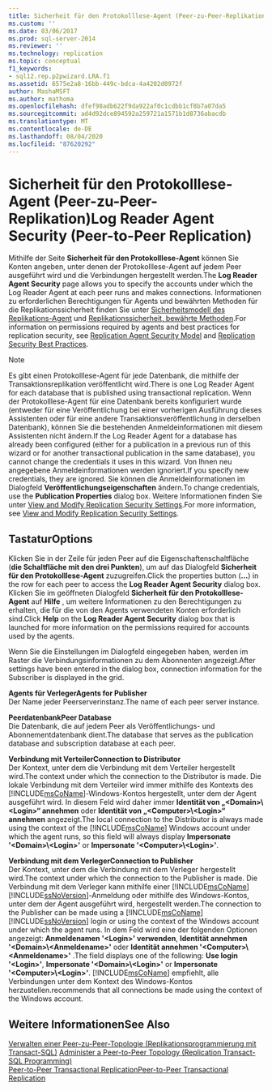 ```yaml
---
title: Sicherheit für den Protokolllese-Agent (Peer-zu-Peer-Replikation) | Microsoft-Dokumentation
ms.custom: ''
ms.date: 03/06/2017
ms.prod: sql-server-2014
ms.reviewer: ''
ms.technology: replication
ms.topic: conceptual
f1_keywords:
- sql12.rep.p2pwizard.LRA.f1
ms.assetid: 6575e2a8-16bb-449c-bdca-4a4202d0972f
author: MashaMSFT
ms.author: mathoma
ms.openlocfilehash: dfef98adb622f9da922af0c1cdbb1cf8b7a07da5
ms.sourcegitcommit: ad4d92dce894592a259721a1571b1d8736abacdb
ms.translationtype: MT
ms.contentlocale: de-DE
ms.lasthandoff: 08/04/2020
ms.locfileid: "87620292"
---
```

# <a name="log-reader-agent-security-peer-to-peer-replication"></a><span data-ttu-id="ac175-102">Sicherheit für den Protokolllese-Agent (Peer-zu-Peer-Replikation)</span><span class="sxs-lookup"><span data-stu-id="ac175-102">Log Reader Agent Security (Peer-to-Peer Replication)</span></span>
  <span data-ttu-id="ac175-103">Mithilfe der Seite **Sicherheit für den Protokolllese-Agent** können Sie Konten angeben, unter denen der Protokolllese-Agent auf jedem Peer ausgeführt wird und die Verbindungen hergestellt werden.</span><span class="sxs-lookup"><span data-stu-id="ac175-103">The **Log Reader Agent Security** page allows you to specify the accounts under which the Log Reader Agent at each peer runs and makes connections.</span></span> <span data-ttu-id="ac175-104">Informationen zu erforderlichen Berechtigungen für Agents und bewährten Methoden für die Replikationssicherheit finden Sie unter [Sicherheitsmodell des Replikations-Agent](security/replication-agent-security-model.md) und [Replikationssicherheit, bewährte Methoden](security/replication-security-best-practices.md).</span><span class="sxs-lookup"><span data-stu-id="ac175-104">For information on permissions required by agents and best practices for replication security, see [Replication Agent Security Model](security/replication-agent-security-model.md) and [Replication Security Best Practices](security/replication-security-best-practices.md).</span></span>  
  
> [!NOTE]  
>  <span data-ttu-id="ac175-105">Es gibt einen Protokolllese-Agent für jede Datenbank, die mithilfe der Transaktionsreplikation veröffentlicht wird.</span><span class="sxs-lookup"><span data-stu-id="ac175-105">There is one Log Reader Agent for each database that is published using transactional replication.</span></span> <span data-ttu-id="ac175-106">Wenn der Protokolllese-Agent für eine Datenbank bereits konfiguriert wurde (entweder für eine Veröffentlichung bei einer vorherigen Ausführung dieses Assistenten oder für eine andere Transaktionsveröffentlichung in derselben Datenbank), können Sie die bestehenden Anmeldeinformationen mit diesem Assistenten nicht ändern.</span><span class="sxs-lookup"><span data-stu-id="ac175-106">If the Log Reader Agent for a database has already been configured (either for a publication in a previous run of this wizard or for another transactional publication in the same database), you cannot change the credentials it uses in this wizard.</span></span> <span data-ttu-id="ac175-107">Von Ihnen neu angegebene Anmeldeinformationen werden ignoriert.</span><span class="sxs-lookup"><span data-stu-id="ac175-107">If you specify new credentials, they are ignored.</span></span> <span data-ttu-id="ac175-108">Sie können die Anmeldeinformationen im Dialogfeld **Veröffentlichungseigenschaften** ändern.</span><span class="sxs-lookup"><span data-stu-id="ac175-108">To change credentials, use the **Publication Properties** dialog box.</span></span> <span data-ttu-id="ac175-109">Weitere Informationen finden Sie unter [View and Modify Replication Security Settings](security/view-and-modify-replication-security-settings.md).</span><span class="sxs-lookup"><span data-stu-id="ac175-109">For more information, see [View and Modify Replication Security Settings](security/view-and-modify-replication-security-settings.md).</span></span>  
  
## <a name="options"></a><span data-ttu-id="ac175-110">Tastatur</span><span class="sxs-lookup"><span data-stu-id="ac175-110">Options</span></span>  
 <span data-ttu-id="ac175-111">Klicken Sie in der Zeile für jeden Peer auf die Eigenschaftenschaltfläche (**die Schaltfläche mit den drei Punkten**), um auf das Dialogfeld **Sicherheit für den Protokolllese-Agent** zuzugreifen.</span><span class="sxs-lookup"><span data-stu-id="ac175-111">Click the properties button (**...**) in the row for each peer to access the **Log Reader Agent Security** dialog box.</span></span> <span data-ttu-id="ac175-112">Klicken Sie im geöffneten Dialogfeld **Sicherheit für den Protokolllese-Agent** auf **Hilfe** , um weitere Informationen zu den Berechtigungen zu erhalten, die für die von den Agents verwendeten Konten erforderlich sind.</span><span class="sxs-lookup"><span data-stu-id="ac175-112">Click **Help** on the **Log Reader Agent Security** dialog box that is launched for more information on the permissions required for accounts used by the agents.</span></span>  
  
 <span data-ttu-id="ac175-113">Wenn Sie die Einstellungen im Dialogfeld eingegeben haben, werden im Raster die Verbindungsinformationen zu dem Abonnenten angezeigt.</span><span class="sxs-lookup"><span data-stu-id="ac175-113">After settings have been entered in the dialog box, connection information for the Subscriber is displayed in the grid.</span></span>  
  
 <span data-ttu-id="ac175-114">**Agents für Verleger**</span><span class="sxs-lookup"><span data-stu-id="ac175-114">**Agents for Publisher**</span></span>  
 <span data-ttu-id="ac175-115">Der Name jeder Peerserverinstanz.</span><span class="sxs-lookup"><span data-stu-id="ac175-115">The name of each peer server instance.</span></span>  
  
 <span data-ttu-id="ac175-116">**Peerdatenbank**</span><span class="sxs-lookup"><span data-stu-id="ac175-116">**Peer Database**</span></span>  
 <span data-ttu-id="ac175-117">Die Datenbank, die auf jedem Peer als Veröffentlichungs- und Abonnementdatenbank dient.</span><span class="sxs-lookup"><span data-stu-id="ac175-117">The database that serves as the publication database and subscription database at each peer.</span></span>  
  
 <span data-ttu-id="ac175-118">**Verbindung mit Verteiler**</span><span class="sxs-lookup"><span data-stu-id="ac175-118">**Connection to Distributor**</span></span>  
 <span data-ttu-id="ac175-119">Der Kontext, unter dem die Verbindung mit dem Verteiler hergestellt wird.</span><span class="sxs-lookup"><span data-stu-id="ac175-119">The context under which the connection to the Distributor is made.</span></span> <span data-ttu-id="ac175-120">Die lokale Verbindung mit dem Verteiler wird immer mithilfe des Kontexts des [!INCLUDE[msCoName](../../includes/msconame-md.md)]-Windows-Kontos hergestellt, unter dem der Agent ausgeführt wird. In diesem Feld wird daher immer **Identität von „\<Domain>\\<Login\>“ annehmen** oder **Identität von „\<Computer>\\<Login\>“ annehmen** angezeigt.</span><span class="sxs-lookup"><span data-stu-id="ac175-120">The local connection to the Distributor is always made using the context of the [!INCLUDE[msCoName](../../includes/msconame-md.md)] Windows account under which the agent runs, so this field will always display **Impersonate '\<Domain>\\<Login\>'** or **Impersonate '\<Computer>\\<Login\>'**.</span></span>  
  
 <span data-ttu-id="ac175-121">**Verbindung mit dem Verleger**</span><span class="sxs-lookup"><span data-stu-id="ac175-121">**Connection to Publisher**</span></span>  
 <span data-ttu-id="ac175-122">Der Kontext, unter dem die Verbindung mit dem Verleger hergestellt wird.</span><span class="sxs-lookup"><span data-stu-id="ac175-122">The context under which the connection to the Publisher is made.</span></span> <span data-ttu-id="ac175-123">Die Verbindung mit dem Verleger kann mithilfe einer [!INCLUDE[msCoName](../../includes/msconame-md.md)][!INCLUDE[ssNoVersion](../../includes/ssnoversion-md.md)]-Anmeldung oder mithilfe des Windows-Kontos, unter dem der Agent ausgeführt wird, hergestellt werden.</span><span class="sxs-lookup"><span data-stu-id="ac175-123">The connection to the Publisher can be made using a [!INCLUDE[msCoName](../../includes/msconame-md.md)] [!INCLUDE[ssNoVersion](../../includes/ssnoversion-md.md)] login or using the context of the Windows account under which the agent runs.</span></span> <span data-ttu-id="ac175-124">In dem Feld wird eine der folgenden Optionen angezeigt: **Anmeldenamen '\<Login>' verwenden**, **Identität annehmen '\<Domain>\\<Anmeldename\>'** oder **Identität annehmen '\<Computer>\\<Anmeldename\>'** .</span><span class="sxs-lookup"><span data-stu-id="ac175-124">The field displays one of the following: **Use login '\<Login>'**, **Impersonate '\<Domain>\\<Login\>'** or **Impersonate '\<Computer>\\<Login\>'**.</span></span> [!INCLUDE[msCoName](../../includes/msconame-md.md)] <span data-ttu-id="ac175-125">empfiehlt, alle Verbindungen unter dem Kontext des Windows-Kontos herzustellen.</span><span class="sxs-lookup"><span data-stu-id="ac175-125">recommends that all connections be made using the context of the Windows account.</span></span>  
  
## <a name="see-also"></a><span data-ttu-id="ac175-126">Weitere Informationen</span><span class="sxs-lookup"><span data-stu-id="ac175-126">See Also</span></span>  
 <span data-ttu-id="ac175-127">[Verwalten einer Peer-zu-Peer-Topologie &#40;Replikationsprogrammierung mit Transact-SQL&#41;](administration/administer-a-peer-to-peer-topology-replication-transact-sql-programming.md) </span><span class="sxs-lookup"><span data-stu-id="ac175-127">[Administer a Peer-to-Peer Topology &#40;Replication Transact-SQL Programming&#41;](administration/administer-a-peer-to-peer-topology-replication-transact-sql-programming.md) </span></span>  
 [<span data-ttu-id="ac175-128">Peer-to-Peer Transactional Replication</span><span class="sxs-lookup"><span data-stu-id="ac175-128">Peer-to-Peer Transactional Replication</span></span>](transactional/peer-to-peer-transactional-replication.md)  
  
  
